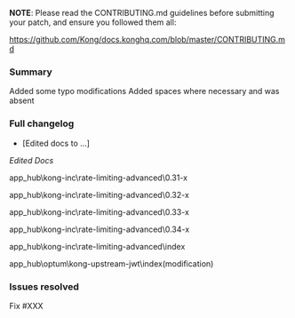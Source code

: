 **NOTE**: Please read the CONTRIBUTING.md guidelines before submitting your patch,
and ensure you followed them all:

https://github.com/Kong/docs.konghq.com/blob/master/CONTRIBUTING.md

### Summary

Added some typo modifications 
Added spaces where necessary and was absent 

### Full changelog

* [Edited docs to ...]

*Edited Docs* 

app\_hub\kong-inc\rate-limiting-advanced\0.31-x

app\_hub\kong-inc\rate-limiting-advanced\0.32-x

app\_hub\kong-inc\rate-limiting-advanced\0.33-x

app\_hub\kong-inc\rate-limiting-advanced\0.34-x

app\_hub\kong-inc\rate-limiting-advanced\index

app\_hub\optum\kong-upstream-jwt\index(modification)


### Issues resolved

Fix #XXX
